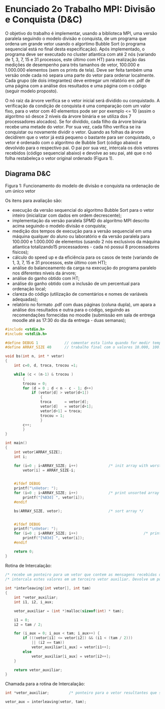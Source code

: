 # Enunciado 2o Trabalho MPI: Divisão e Conquista (D&C)
O objetivo do trabalho é implementar, usando a biblioteca MPI, uma versão paralela seguindo o modelo divisão e conquista, de um programa que ordena um grande vetor usando o algortimo Bubble Sort (o programa sequencial está no final desta especificação). Após implementado, o programa deve ser executado no cluster atlantica com até 2 nós (variando de 1, 3, 7, 15 e 31 processos, este último com HT) para realização das medições de desempenho para três tamanhos de vetor, 100.000 e 1.000.000 elementos (sem os prints de tela). Deve ser feita também uma versão onde cada nó separa uma parte do vetor para ordenar localmente. Cada grupo (de dois integrantes) deve entregar um relatório em .pdf de uma página com a análise dos resultados e uma página com o código (seguir modelo proposto).

O nó raiz da árvore verifica se o vetor inicial será dividido ou conquistado. A verificação da condição de conquista é uma comparação com um valor fixo, para o vetor com 40 elementos pode ser por exemplo <= 10 (assim o algoritmo só desce 2 níveis da árvore binária e se utiliza dos 7 processadores alocados). Se for dividido, cada filho da árvore binária recebe uma metade do vetor. Por sua vez, cada filho verifica se ira conquistar ou novamente dividir o vetor. Quando as folhas da árvore decidirem que o vetor já está pequeno o bastante para ser conquistado, o vetor é ordenado com o algoritmo de Bubble Sort (código abaixo) e devolvido para o respectivo pai. O pai por sua vez, intercala os dois vetores recebidos (código sequencial abaixo) e devolve ao seu pai, até que o nó folha restabeleça o vetor original ordenado (Figura 1).

## Diagrama D&C


Figura 1: Funcionamento do modelo de divisão e conquista na ordenação de um único vetor

Os itens para avaliação são:

* execução da versão sequencial do algoritmo Bubble Sort para o vetor inteiro (inicializar com dados em ordem decrescente);
* implementação da versão paralela SPMD do algoritmo MPI descrito acima seguindo o modelo divisão e conquista;
* medição dos tempos de execução para a versão sequencial em uma máquina qualquer do aluno ou laboratório e da versão  paralela para 100.000 e 1.000.000 de elementos (usando 2 nós exclusivos da máquina atlantica totalizando15 processadores - cada nó possui 8 processadores físicos);
* cálculo do speed up e da eficiência para os casos de teste (variando de 1, 3, 7, 15 e 31 processos, este último com HT);
* análise do balanceamento da carga na execução do programa paralelo nos diferentes níveis da árvore;
* análise do ganho obtido com HT;
* análise do ganho obtido com a inclusão de um percentual para ordenação local;
* clareza do código (utilização de comentários e nomes de variáveis adequadas);
* relatório no formato .pdf com duas páginas (coluna dupla), um apara a análise dos resultados e outra para o código, seguindo as recomendações fornecidas no moodle (submissão em sala de entrega moodle até as 17:30 do dia da entrega - duas semanas);

```c
#include <stdio.h>
#include <stdlib.h>

#define DEBUG 1            // comentar esta linha quando for medir tempo
#define ARRAY_SIZE 40      // trabalho final com o valores 10.000, 100.000, 1.000.000

void bs(int n, int * vetor)
{
    int c=0, d, troca, trocou =1;

    while (c < (n-1) & trocou )
        {
        trocou = 0;
        for (d = 0 ; d < n - c - 1; d++)
            if (vetor[d] > vetor[d+1])
                {
                troca      = vetor[d];
                vetor[d]   = vetor[d+1];
                vetor[d+1] = troca;
                trocou = 1;
                }
        c++;
        }
}

int main()
{
    int vetor[ARRAY_SIZE];
    int i;

    for (i=0 ; i<ARRAY_SIZE; i++)              /* init array with worst case for sorting */
        vetor[i] = ARRAY_SIZE-i;
    

    #ifdef DEBUG
    printf("\nVetor: ");
    for (i=0 ; i<ARRAY_SIZE; i++)              /* print unsorted array */
        printf("[%03d] ", vetor[i]);
    #endif

    bs(ARRAY_SIZE, vetor);                     /* sort array */


    #ifdef DEBUG
    printf("\nVetor: ");
    for (i=0 ; i<ARRAY_SIZE; i++)                              /* print sorted array */
        printf("[%03d] ", vetor[i]);
    #endif

    return 0;
}
```

Rotina de Intercalação:

```c
/* recebe um ponteiro para um vetor que contem as mensagens recebidas dos filhos e            */
/* intercala estes valores em um terceiro vetor auxiliar. Devolve um ponteiro para este vetor */          */
 
int *interleaving(int vetor[], int tam)
{
	int *vetor_auxiliar;
	int i1, i2, i_aux;

	vetor_auxiliar = (int *)malloc(sizeof(int) * tam);

	i1 = 0;
	i2 = tam / 2;

	for (i_aux = 0; i_aux < tam; i_aux++) {
		if (((vetor[i1] <= vetor[i2]) && (i1 < (tam / 2)))
		    || (i2 == tam))
			vetor_auxiliar[i_aux] = vetor[i1++];
		else
			vetor_auxiliar[i_aux] = vetor[i2++];
	}

	return vetor_auxiliar;
}
```

Chamada para a rotina de Intercalação:
```c
int *vetor_auxiliar;         /* ponteiro para o vetor resultantes que sera alocado dentro da rotina */
```
```c
vetor_aux = interleaving(vetor, tam);
```
